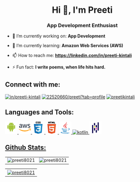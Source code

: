 <h1 align="center">Hi 👋, I'm Preeti</h1>
<h3 align="center">App Development Enthusiast</h3>

- 🔭 I’m currently working on: **App Development**

- 🌱 I’m currently learning: **Amazon Web Services (AWS)**

- 📫 How to reach me: **https://linkedin.com/in/preeti-kintali**

- ⚡ Fun fact: **I write poems, when life hits hard.**

## Connect with me:
<p align="left">
<a href="https://linkedin.com/in/preeti-kintali" target="blank"><img align="center" src="https://raw.githubusercontent.com/rahuldkjain/github-profile-readme-generator/master/src/images/icons/Social/linked-in-alt.svg" alt="in/preeti-kintali" height="30" width="40" /></a>
<a href="https://stackoverflow.com/users/22520660/preeti?tab=profile" target="blank"><img align="center" src="https://raw.githubusercontent.com/rahuldkjain/github-profile-readme-generator/master/src/images/icons/Social/stack-overflow.svg" alt="22520660/preeti?tab=profile" height="30" width="40" /></a>
<a href="https://auth.geeksforgeeks.org/user/preetikintali" target="blank"><img align="center" src="https://raw.githubusercontent.com/rahuldkjain/github-profile-readme-generator/master/src/images/icons/Social/geeks-for-geeks.svg" alt="preetikintali" height="30" width="40" /></a>
</p>

## Languages and Tools:
<p align="left"> <a href="https://developer.android.com" target="_blank" rel="noreferrer"> <img src="https://raw.githubusercontent.com/devicons/devicon/master/icons/android/android-original-wordmark.svg" alt="android" width="40" height="40"/> </a> <a href="https://aws.amazon.com" target="_blank" rel="noreferrer"> <img src="https://raw.githubusercontent.com/devicons/devicon/master/icons/amazonwebservices/amazonwebservices-original-wordmark.svg" alt="aws" width="40" height="40"/> </a> <a href="https://www.w3schools.com/css/" target="_blank" rel="noreferrer"> <img src="https://raw.githubusercontent.com/devicons/devicon/master/icons/css3/css3-original-wordmark.svg" alt="css3" width="40" height="40"/> </a> <a href="https://www.w3.org/html/" target="_blank" rel="noreferrer"> <img src="https://raw.githubusercontent.com/devicons/devicon/master/icons/html5/html5-original-wordmark.svg" alt="html5" width="40" height="40"/> </a> <a href="https://www.java.com" target="_blank" rel="noreferrer"> <img src="https://raw.githubusercontent.com/devicons/devicon/master/icons/java/java-original.svg" alt="java" width="40" height="40"/> </a> <a href="https://kotlinlang.org" target="_blank" rel="noreferrer"> <img src="https://www.vectorlogo.zone/logos/kotlinlang/kotlinlang-icon.svg" alt="kotlin" width="40" height="40"/> </a> <a href="https://pandas.pydata.org/" target="_blank" rel="noreferrer"> <img src="https://raw.githubusercontent.com/devicons/devicon/2ae2a900d2f041da66e950e4d48052658d850630/icons/pandas/pandas-original.svg" alt="pandas" width="40" height="40"/> </a> <a href="https://www.python.org" target="_blank" rel="noreferrer"> </p>


## Github Stats: 
<table>
  <tr>
<td><img align="left" src="https://github-readme-stats.vercel.app/api/top-langs?username=preeti8021&show_icons=true&locale=en&layout=compact&theme=blue-green" alt="preeti8021" /></td>

<td><img align="left" src="https://github-readme-stats.vercel.app/api?username=preeti8021&show_icons=true&locale=en&theme=radical" alt="preeti8021"/></td>
</tr>
</table>
<table>
<tr><td><img align="center" src="https://github-readme-streak-stats.herokuapp.com/?user=preeti8021&theme=&theme=blue-green" alt="preeti8021" /></td></tr>
</table>


<!--
**Preeti8021/Preeti8021** is a ✨ _special_ ✨ repository because its `README.md` (this file) appears on your GitHub profile.

Here are some ideas to get you started:


-->
